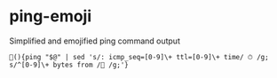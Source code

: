 # ping-emoji
Simplified and emojified ping command output
```shell-script
🏓(){ping "$@" | sed 's/: icmp_seq=[0-9]\+ ttl=[0-9]\+ time/ ⏱ /g; s/^[0-9]\+ bytes from /👋 /g;'}
```
